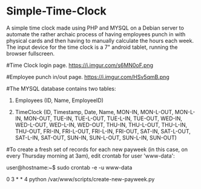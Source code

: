 # Simple-Time-Clock
A simple time clock made using PHP and MYSQL on a Debian server to automate the rather archaic process of having employees punch in with physical cards and then having to manually calculate the hours each week. The input device for the time clock is a 7" android tablet, running the browser fullscreen.

#Time Clock login page.
https://i.imgur.com/s6MN0oF.png

#Employee punch in/out page.
https://i.imgur.com/HSv5qmB.png


#The MYSQL database contains two tables:

1. Employees (ID, Name, EmployeeID)

2. TimeClock (ID, Timestamp, Date, Name, MON-IN, MON-L-OUT, MON-L-IN, MON-OUT, TUE-IN, TUE-L-OUT, TUE-L-IN, TUE-OUT, WED-IN, WED-L-OUT, WED-L-IN, WED-OUT, THU-IN, THU-L-OUT, THU-L-IN, THU-OUT, FRI-IN, FRI-L-OUT, FRI-L-IN, FRI-OUT, SAT-IN, SAT-L-OUT, SAT-L-IN, SAT-OUT, SUN-IN, SUN-L-OUT, SUN-L-IN, SUN-OUT)



#To create a fresh set of records for each new payweek (in this case, on every Thursday morning at 3am), edit crontab for user 'www-data':

user@hostname:~$ sudo crontab -e -u www-data

0 3 * * 4 python /var/www/scripts/create-new-payweek.py
